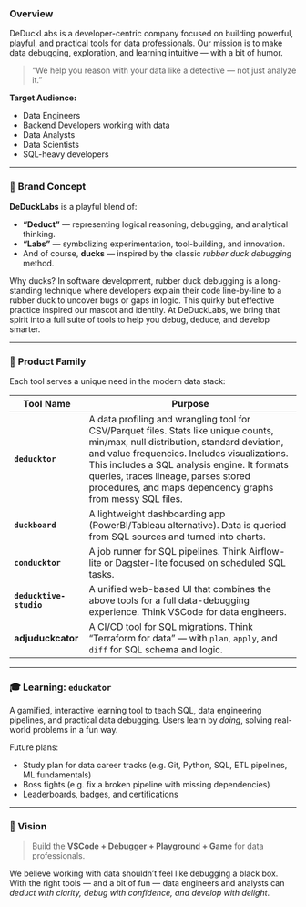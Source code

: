 ### Overview
DeDuckLabs is a developer-centric company focused on building powerful, playful, and practical tools for data professionals. Our mission is to make data debugging, exploration, and learning intuitive — with a bit of humor.

> “We help you reason with your data like a detective — not just analyze it.”

**Target Audience:**
- Data Engineers
- Backend Developers working with data
- Data Analysts
- Data Scientists
- SQL-heavy developers

---
### 🔬 **Brand Concept**

**DeDuckLabs** is a playful blend of:
- **“Deduct”** — representing logical reasoning, debugging, and analytical thinking.
- **“Labs”** — symbolizing experimentation, tool-building, and innovation.
- And of course, **ducks** — inspired by the classic _rubber duck debugging_ method.

Why ducks? In software development, rubber duck debugging is a long-standing technique where developers explain their code line-by-line to a rubber duck to uncover bugs or gaps in logic. This quirky but effective practice inspired our mascot and identity. At DeDuckLabs, we bring that spirit into a full suite of tools to help you debug, deduce, and develop smarter.

---
### 🧩 **Product Family**

Each tool serves a unique need in the modern data stack:

| Tool Name               | Purpose                                                                                                                                                                                                                                                                                                                                  |
| ----------------------- | ---------------------------------------------------------------------------------------------------------------------------------------------------------------------------------------------------------------------------------------------------------------------------------------------------------------------------------------- |
| **`deducktor`**         | A data profiling and wrangling tool for CSV/Parquet files. Stats like unique counts, min/max, null distribution, standard deviation, and value frequencies. Includes visualizations. This includes a SQL analysis engine. It formats queries, traces lineage, parses stored procedures, and maps dependency graphs from messy SQL files. |
| **`duckboard`**         | A lightweight dashboarding app (PowerBI/Tableau alternative). Data is queried from SQL sources and turned into charts.                                                                                                                                                                                                                   |
| **`conducktor`**        | A job runner for SQL pipelines. Think Airflow-lite or Dagster-lite focused on scheduled SQL tasks.                                                                                                                                                                                                                                       |
| **`deducktive-studio`** | A unified web-based UI that combines the above tools for a full data-debugging experience. Think VSCode for data engineers.                                                                                                                                                                                                              |
| **adjuduckcator**       | A CI/CD tool for SQL migrations. Think “Terraform for data” — with `plan`, `apply`, and `diff` for SQL schema and logic.                                                                                                                                                                                                                 |

---

### 🎓 **Learning: `educkator`**
A gamified, interactive learning tool to teach SQL, data engineering pipelines, and practical data debugging. Users learn by _doing_, solving real-world problems in a fun way.

Future plans:
- Study plan for data career tracks (e.g. Git, Python, SQL, ETL pipelines, ML fundamentals)
- Boss fights (e.g. fix a broken pipeline with missing dependencies)
- Leaderboards, badges, and certifications

---

### 🔭 Vision

> Build the **VSCode + Debugger + Playground + Game** for data professionals.

We believe working with data shouldn’t feel like debugging a black box. With the right tools — and a bit of fun — data engineers and analysts can _deduct with clarity, debug with confidence, and develop with delight_.

